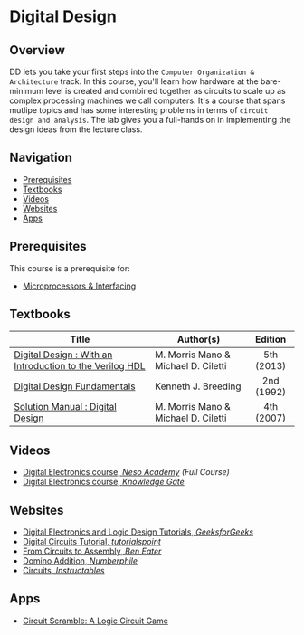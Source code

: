 # Digital Design

## Overview

DD lets you take your first steps into the `Computer Organization & Architecture` track. In this course, you'll learn how hardware at the bare-minimum level is created and combined together as circuits to scale up as complex processing machines we call computers. It's a course that spans mutlipe topics and has some interesting problems in terms of `circuit design and analysis`. The lab gives you  a full-hands on in implementing the design ideas from the lecture class.

## Navigation

*   [Prerequisites](#prerequisites)
*   [Textbooks](#textbooks)
*   [Videos](#videos)
*   [Websites](#websites)
*   [Apps](#apps)

## Prerequisites

This course is a prerequisite for:

*	[Microprocessors & Interfacing](../CSF241)

## Textbooks

| Title | Author(s) | Edition |
| -------------|-------------|:-----:|
| [Digital Design : With an Introduction to the Verilog HDL](https://drive.google.com/file/d/1DU2IqPak8OQXcGVe_Rok_zAkXQaQtnLh/view?usp=sharing) | M. Morris Mano & Michael D. Ciletti | 5th (2013) |
| [Digital Design Fundamentals](https://drive.google.com/file/d/1vE8UbJrPBTZSYmpHfcmOAT183PF965Ex/view?usp=sharing) | Kenneth J. Breeding | 2nd (1992) |
| [Solution Manual : Digital Design](https://drive.google.com/file/d/1tIFa6HXd8mNUydK5cjO8BJk_WdnQMfMq/view?usp=sharing)| M. Morris Mano & Michael D. Ciletti | 4th (2007) |

## Videos

*	[Digital Electronics course, *Neso Academy*](https://www.youtube.com/watch?v=M0mx8S05v60&list=PLBlnK6fEyqRjMH3mWf6kwqiTbT798eAOm) *(Full Course)*
*	[Digital Electronics course, *Knowledge Gate*](https://www.youtube.com/playlist?list=PLmXKhU9FNesSfX1PVt4VGm-wbIKfemUWK)

## Websites

*	[Digital Electronics and Logic Design Tutorials, *GeeksforGeeks*](https://www.geeksforgeeks.org/digital-electronics-logic-design-tutorials/)
*	[Digital Circuits Tutorial, *tutorialspoint*](https://www.tutorialspoint.com/digital_circuits/)
*	[From Circuits to Assembly, *Ben Eater*](https://www.youtube.com/channel/UCS0N5baNlQWJCUrhCEo8WlA)
*	[Domino Addition, *Numberphile*](https://www.youtube.com/watch?v=lNuPy-r1GuQ)
*	[Circuits, *Instructables*](https://www.instructables.com/circuits/)

## Apps

*	[Circuit Scramble: A Logic Circuit Game](https://www.amazon.com/Circuit-Scramble-Computer-Logic-Puzzles/dp/B078X99YQG)
